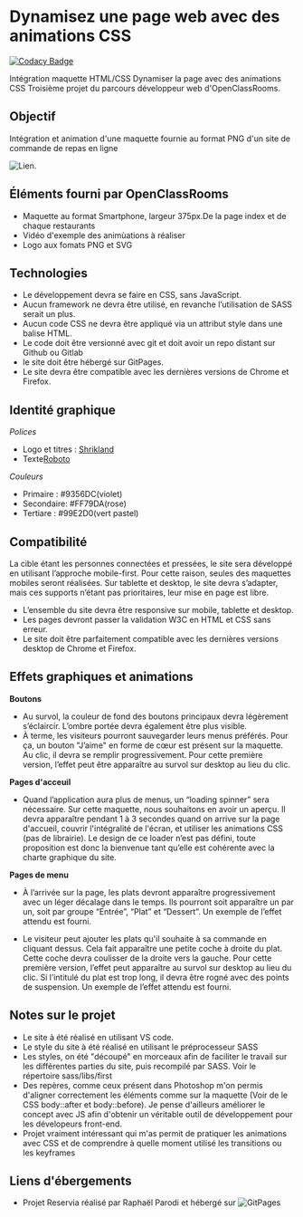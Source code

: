 # Dynamisez une page web avec des animations CSS

[![Codacy Badge](https://app.codacy.com/project/badge/Grade/8f517e00e9ee4a9eaa0997d3cb808bac)](https://www.codacy.com/gh/raficraft/OCR_oh_my_food_p3/dashboard?utm_source=github.com&amp;utm_medium=referral&amp;utm_content=raficraft/OCR_oh_my_food_p3&amp;utm_campaign=Badge_Grade)

Intégration maquette HTML/CSS 
Dynamiser la page avec des animations CSS
Troisième projet du parcours développeur web d'OpenClassRooms.

## Objectif

Intégration et animation d'une maquette fournie au format PNG d'un site de commande de repas en ligne

![Lien](https://user.oc-static.com/upload/2020/08/24/15982605908418_Maquettes%20Ohmyfood.jpg).

## Éléments fourni par OpenClassRooms

-   Maquette au format Smartphone, largeur 375px.De la page index et de chaque restaurants
-   Vidéo d'exemple des animùations à réaliser
-   Logo aux fomats PNG et SVG

## Technologies

-   Le développement devra se faire en CSS, sans JavaScript.
-   Aucun framework ne devra être utilisé, en revanche l’utilisation de SASS serait un plus.
-   Aucun code CSS ne devra être appliqué via un attribut style dans une balise HTML.
-   Le code doit être versionné avec git et doit avoir un repo distant sur Github ou Gitlab
-   le site doit être hébergé sur GitPages.
-   Le site devra être compatible avec les dernières versions de Chrome et Firefox.

## Identité graphique

*Polices*
- Logo et titres : [Shrikland](https://fonts.google.com/specimen/Shrikhand?preview.text_type=custom)
- Texte[Roboto](https://fonts.google.com/specimen/Roboto?preview.text_type=custom&query=roboto)

*Couleurs*
-   Primaire : #9356DC(violet)
-   Secondaire: #FF79DA(rose)
-   Tertiare : #99E2D0(vert pastel)

## Compatibilité

La cible étant les personnes connectées et pressées, le site sera développé en utilisant
l’approche mobile-first. Pour cette raison, seules des maquettes mobiles seront réalisées.
Sur tablette et desktop, le site devra s’adapter, mais ces supports n’étant pas prioritaires,
leur mise en page est libre.
-   L’ensemble du site devra être responsive sur mobile, tablette et desktop.
-   Les pages devront passer la validation W3C en HTML et CSS sans erreur.
-   Le site doit être parfaitement compatible avec les dernières versions desktop de
Chrome et Firefox.

## Effets graphiques et animations

**Boutons**
-   Au survol, la couleur de fond des boutons principaux devra légèrement s’éclaircir.
L’ombre portée devra également être plus visible.
-   À terme, les visiteurs pourront sauvegarder leurs menus préférés. Pour ça, un
bouton "J’aime" en forme de cœur est présent sur la maquette. Au clic, il devra se
remplir progressivement. Pour cette première version, l’effet peut être apparaître au
survol sur desktop au lieu du clic.

**Pages d'acceuil**

-   Quand l’application aura plus de menus, un “loading spinner” sera nécessaire. Sur
cette maquette, nous souhaitons en avoir un aperçu. Il devra apparaître pendant 1 à
3 secondes quand on arrive sur la page d'accueil, couvrir l'intégralité de l'écran, et
utiliser les animations CSS (pas de librairie). Le design de ce loader n’est pas défini,
toute proposition est donc la bienvenue tant qu’elle est cohérente avec la charte
graphique du site.

**Pages de menu**

-   À l’arrivée sur la page, les plats devront apparaître progressivement avec un léger
décalage dans le temps. Ils pourront soit apparaître un par un, soit par groupe
“Entrée”, “Plat” et “Dessert”. Un exemple de l’effet attendu est fourni.

-   Le visiteur peut ajouter les plats qu'il souhaite à sa commande en cliquant dessus.
Cela fait apparaître une petite coche à droite du plat. Cette coche devra coulisser de
la droite vers la gauche. Pour cette première version, l’effet peut apparaître au survol
sur desktop au lieu du clic. Si l’intitulé du plat est trop long, il devra être rogné avec
des points de suspension. Un exemple de l’effet attendu est fourni.

## Notes sur le projet

-   Le site à été réalisé en utilisant VS code.
-   Le style du site à été réalisé en utilisant le préprocesseur SASS
-   Les styles, on été "découpé" en morceaux afin de faciliter le travail sur les différentes parties du site, puis recompilé par SASS. Voir le répertoire sass/libs/first
-   Des repères, comme ceux présent dans Photoshop m'on permis d'aligner correctement les éléments comme sur la maquette (Voir de le CSS body::after et body::before). Je pense d'ailleurs améliorer le concept avec JS afin d'obtenir un véritable outil de développement pour les dévelopeurs front-end.
-   Projet vraiment intéressant qui m'as permit de pratiquer les animations avec CSS et de comprendre à quelle moment utilisé les transitions ou les keyframes

## Liens d'ébergements

-   Projet Reservia réalisé par Raphaël Parodi et hébergé sur ![GitPages](https://raficraft.github.io/OCR_oh_my_food_p3/)




